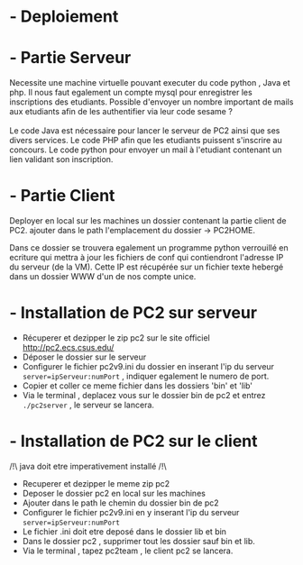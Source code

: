 # - Deploiement

# - Partie Serveur

Necessite une machine virtuelle pouvant executer du code python , Java et php.
Il nous faut egalement un compte mysql pour enregistrer les inscriptions des etudiants.
Possible d'envoyer un nombre important de mails aux etudiants afin de les authentifier via leur code sesame ?
<br/><br/>
Le code Java est nécessaire pour lancer le serveur de PC2 ainsi que ses divers services.
Le code PHP afin que les etudiants puissent s'inscrire au concours.
Le code python pour envoyer un mail à l'etudiant contenant un lien validant son inscription.

# - Partie Client

Deployer en local sur les machines un dossier contenant la partie client de PC2.
ajouter dans le path l'emplacement du dossier -> PC2HOME.

Dans ce dossier se trouvera egalement un programme python verrouillé en ecriture qui mettra à jour les fichiers de conf
qui contiendront l'adresse IP du serveur (de la VM).
Cette IP est récupérée sur un fichier texte hebergé dans un dossier WWW d'un de nos compte unice.


# - Installation de PC2 sur serveur

+ Récuperer et dezipper le zip pc2 sur le site officiel http://pc2.ecs.csus.edu/
+ Déposer le dossier sur le serveur
+ Configurer le fichier pc2v9.ini du dossier en inserant l'ip du serveur ``` server=ipServeur:numPort ``` , indiquer egalement le numero de port.
+ Copier et coller ce meme fichier dans les dossiers 'bin' et 'lib' 
+ Via le terminal , deplacez vous sur le dossier bin de pc2 et entrez ``` ./pc2server ``` , le serveur se lancera.

# - Installation de PC2 sur le client

/!\ java doit etre imperativement installé /!\

+ Recuperer et dezipper le meme zip pc2
+ Deposer le dossier pc2 en local sur les machines
+ Ajouter dans le path le chemin du dossier bin de pc2
+ Configurer le fichier pc2v9.ini en y inserant l'ip du serveur ``` server=ipServeur:numPort ``` 
+ Le fichier .ini doit etre deposé dans le dossier lib et bin
+ Dans le dossier pc2 , supprimer tout les dossier sauf bin et lib.
+ Via le terminal , tapez pc2team , le client pc2 se lancera.
